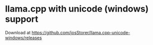 # llama.cpp with unicode (windows) support

Download at https://github.com/josStorer/llama.cpp-unicode-windows/releases
